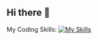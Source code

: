 ## Hi there 👋

<!--
**VladimirDeJesusMolina/VladimirDeJesusMolina** is a ✨ _special_ ✨ repository because its `README.md` (this file) appears on your GitHub profile.

Here are some ideas to get you started:

- 🔭 I’m currently working on ...
- 🌱 I’m currently learning ...
- 👯 I’m looking to collaborate on ...
- 🤔 I’m looking for help with ...
- 💬 Ask me about ...
- 📫 How to reach me: ...
- 😄 Pronouns: ...
- ⚡ Fun fact: ...
-->
My Coding Skills:
[![My Skills](https://skillicons.dev/icons?i=js,java,react,html)](https://skillicons.dev)
